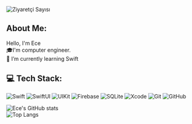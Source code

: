 ![Ziyaretçi Sayısı](https://komarev.com/ghpvc/?username=ecekursun&color=blue)
## About Me:


Hello, I'm Ece <br/>
🎓I'm computer engineer.<br/>
 🌱 I’m currently learning Swift<br/>

 ## 💻 Tech Stack:

![Swift](https://img.shields.io/badge/Swift-FA7343?style=flat&logo=swift&logoColor=white)
![SwiftUI](https://img.shields.io/badge/SwiftUI-007AFF?style=flat&logo=swift&logoColor=white)
![UIKit](https://img.shields.io/badge/UIKit-2396F3?style=flat&logo=uikit&logoColor=white)
![Firebase](https://img.shields.io/badge/Firebase-FFCA28?style=flat&logo=firebase&logoColor=white)
![SQLite](https://img.shields.io/badge/SQLite-003B57?style=flat&logo=sqlite&logoColor=white)
![Xcode](https://img.shields.io/badge/Xcode-1575F9?style=flat&logo=xcode&logoColor=white)
![Git](https://img.shields.io/badge/Git-F05032?style=flat&logo=git&logoColor=white)
![GitHub](https://img.shields.io/badge/GitHub-181717?style=flat&logo=github&logoColor=white)

![Ece's GitHub stats](https://github-readme-stats.vercel.app/api?username=ecekursun&show_icons=true&theme=radical)<br/>
![Top Langs](https://github-readme-stats.vercel.app/api/top-langs/?username=ecekursun&layout=compact&theme=radical)

